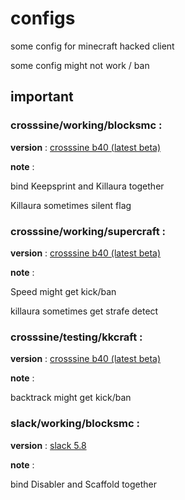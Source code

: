 # configs
some config for minecraft hacked client 

some config might not work / ban

## important

### crosssine/working/blocksmc : 

**version** : [crosssine b40 (latest beta)](https://crosssine.github.io/file/CrossSine-b40.jar)

**note** : 

bind Keepsprint and Killaura together

Killaura sometimes silent flag 

### crosssine/working/supercraft : 

**version** : [crosssine b40 (latest beta)](https://crosssine.github.io/file/CrossSine-b40.jar)

**note** : 

Speed might get kick/ban

killaura sometimes get strafe detect

### crosssine/testing/kkcraft : 

**version** : [crosssine b40 (latest beta)](https://crosssine.github.io/file/CrossSine-b40.jar)

**note** : 

backtrack might get kick/ban

### slack/working/blocksmc : 

**version** : [slack 5.8](https://github.com/DGVPSH/SlackOpen/releases/download/B5.8/Slack.zip)

**note** : 

bind Disabler and Scaffold together
